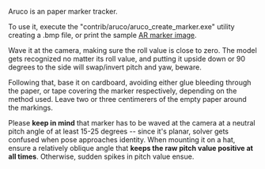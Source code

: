 Aruco is an paper marker tracker.

To use it, execute the "contrib/aruco/aruco\_create\_marker.exe"
utility creating a .bmp file, or print the sample [AR marker image](https://github.com/opentrack/opentrack/blob/unstable/contrib/aruco/test3.png).

Wave it at the camera, making sure the roll value is close to zero. The model gets recognized no matter its roll value, and putting it upside down or 90 degrees to the side will swap/invert pitch and yaw, beware.

Following that, base it on cardboard, avoiding either glue bleeding
through the paper, or tape covering the marker respectively, depending
on the method used. Leave two or three centimerers of the empty paper around
the markings.

Please **keep in mind** that marker has to be waved at the camera at a
neutral pitch angle of at least 15-25 degrees -- since it's planar,
solver gets confused when pose approaches identity. When
mounting it on a hat, ensure a relatively oblique angle that
**keeps the raw pitch value positive at all times**. Otherwise,
sudden spikes in pitch value ensue.
